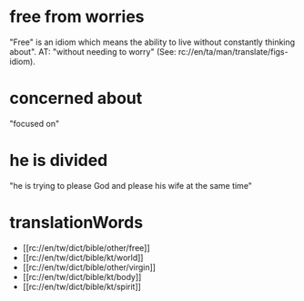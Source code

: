 # free from worries

"Free" is an idiom which means the ability to live without constantly thinking about". AT: "without needing to worry"  (See: rc://en/ta/man/translate/figs-idiom).

# concerned about

"focused on"

# he is divided

"he is trying to please God and please his wife at the same time"

# translationWords

* [[rc://en/tw/dict/bible/other/free]]
* [[rc://en/tw/dict/bible/kt/world]]
* [[rc://en/tw/dict/bible/other/virgin]]
* [[rc://en/tw/dict/bible/kt/body]]
* [[rc://en/tw/dict/bible/kt/spirit]]